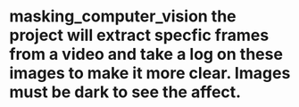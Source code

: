 # masking_computer_vision the project will extract specfic frames from a video and take a log on these images to make it more clear. Images must be dark to see the affect.
